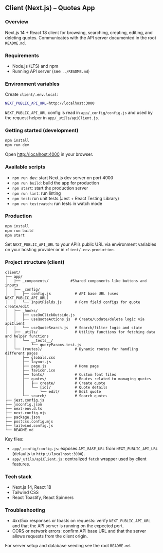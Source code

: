 ## Client (Next.js) – Quotes App

### Overview

Next.js 14 + React 18 client for browsing, searching, creating, editing, and deleting quotes. Communicates with the API server documented in the root `README.md`.

### Requirements

- Node.js (LTS) and npm
- Running API server (see `../README.md`)

### Environment variables

Create `client/.env.local`:

```bash
NEXT_PUBLIC_API_URL=http://localhost:3000
```

`NEXT_PUBLIC_API_URL` config is read in `app/_config/config.js` and used by the request helper in `app/_utils/apiClient.js`.

### Getting started (development)

```bash
npm install
npm run dev
```

Open [http://localhost:4000](http://localhost:4000) in your browser.

### Available scripts

- `npm run dev`: start Next.js dev server on port 4000
- `npm run build`: build the app for production
- `npm start`: start the production server
- `npm run lint`: run linting
- `npm test`: run unit tests (Jest + React Testing Library)
- `npm run test:watch`: run tests in watch mode

### Production

```bash
npm install
npm run build
npm start
```

Set `NEXT_PUBLIC_API_URL` to your API’s public URL via environment variables on your hosting provider or in `client/.env.production`.

### Project structure (client)

```text
client/
├── app/
│   ├── _components/          #Shared components like buttons and inputs
│   ├── _config/
│   │   ├── config.js           # API base URL (uses NEXT_PUBLIC_API_URL)
│   │   └── InputFields.js      # Form field configs for quote create/edit
│   ├── _hooks/
│   │   ├── useOnClickOutside.js
│   │   ├── useQuoteActions.js  # Create/update/delete logic via apiClient
│   │   └── useQuoteSearch.js   # Search/filter logic and state
│   ├── _utils/                 # Utility functions for fetching data and helper functions
│   │   └── __tests__/
│   │       └── queryParams.test.js
│   └── (routes)/               # Dynamic routes for handling different pages 
│       ├── globals.css
│       ├── layout.js
│       ├── page.js             # Home page
│       ├── favicon.ico
│       ├── fonts/              # Custom font files 
│       ├── quotes/             # Routes related to managing quotes
│       │   ├── create/         # Create quote
│       │   └── [id]/           # Quote details
│       │       └── edit/       # Edit quote
│       └── search/             # Search quotes        
├── jest.config.js
├── jsconfig.json
├── next-env.d.ts
├── next.config.mjs
├── package.json
├── postcss.config.mjs
├── tailwind.config.js
└── README.md
```

Key files:
- `app/_config/config.js`: exposes `API_BASE_URL` from `NEXT_PUBLIC_API_URL` (defaults to `http://localhost:3000`).
- `app/_utils/apiClient.js`: centralized `fetch` wrapper used by client features.

### Tech stack

- Next.js 14, React 18
- Tailwind CSS
- React Toastify, React Spinners

### Troubleshooting

- 4xx/5xx responses or toasts on requests: verify `NEXT_PUBLIC_API_URL` and that the API server is running on the expected port.
- CORS or network errors: confirm API base URL and that the server allows requests from the client origin.

For server setup and database seeding see the root `README.md`.
